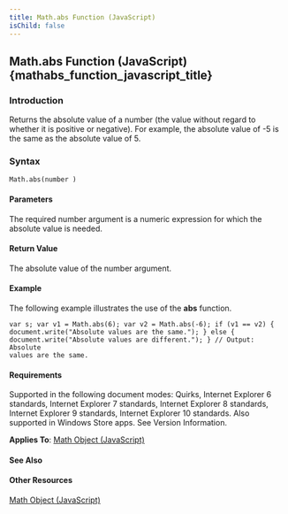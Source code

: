 ```yaml
---
title: Math.abs Function (JavaScript)
isChild: false
---
```


## Math.abs Function (JavaScript) {mathabs_function_javascript_title}

### Introduction 

 Returns the absolute value of a number (the value without regard to whether it is positive or negative). For example, the absolute value of -5 is the same as the absolute value of 5.

### Syntax 

```
Math.abs(number )
```

#### Parameters 

<div id="parametersSection" class="section" name="collapseableSection" style="">
  <p xmlns:util="util">
    The required <span class="parameter" sdata="paramReference">number</span> argument is a numeric expression for which the absolute value is needed.
  </p>
</div>

#### Return Value 

<div id="returnValueSection" class="section" name="collapseableSection" style="">
  <p xmlns:util="util">
    The absolute value of the <span class="parameter" sdata="paramReference">number</span> argument.
  </p>
</div>

#### Example 

<p xmlns:util="util">
  The following example illustrates the use of the <b>abs</b> function.
</p>

```
var s; var v1 = Math.abs(6); var v2 = Math.abs(-6); if (v1 == v2) { document.write("Absolute values are the same."); } else { document.write("Absolute values are different."); } // Output: Absolute
values are the same.
```

#### Requirements 

<div id="requirementsTitleSection" class="section" name="collapseableSection" style="">
  <p xmlns:util="util"></p>
  <p>
    Supported in the following document modes: Quirks, Internet Explorer 6 standards, Internet Explorer 7 standards, Internet Explorer 8 standards, Internet Explorer 9 standards, Internet Explorer 10
    standards. Also supported in Windows Store apps. See Version Information.
  </p>
  <p xmlns:util="util">
    <b>Applies To</b>: <span sdata="link"><a href="607b94cb-921c-43cd-b514-fdbc13aeced6.htm">Math Object (JavaScript)</a></span>
  </p>
</div>

#### See Also 

<div id="seeAlsoSection" class="section" name="collapseableSection" style="">
  <h4 class="subHeading">
    Other Resources
  </h4>
  <div class="seeAlsoStyle">
    <span sdata="link" xmlns:util="util"><a href="607b94cb-921c-43cd-b514-fdbc13aeced6.htm">Math Object (JavaScript)</a></span>
  </div>
</div>

